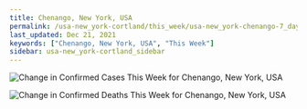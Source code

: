 ```yaml
---
title: Chenango, New York, USA
permalink: /usa-new_york-cortland/this_week/usa-new_york-chenango-7_days.html
last_updated: Dec 21, 2021
keywords: ["Chenango, New York, USA", "This Week"]
sidebar: usa-new_york-cortland_sidebar
---
```


![Change in Confirmed Cases This Week for Chenango, New York, USA](/covid_tracker/images/graphs/usa-new_york-chenango-delta_confirmed-7_days_graph.png)

![Change in Confirmed Deaths This Week for Chenango, New York, USA](/covid_tracker/images/graphs/usa-new_york-chenango-delta_deaths-7_days_graph.png)
